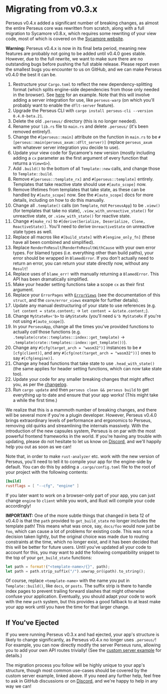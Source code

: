 # Migrating from v0.3.x

Perseus v0.4.x added a significant number of breaking changes, as almost the entire Perseus core was rewritten from scratch, along with a full migration to Sycamore v0.8.x, which requires some rewriting of your view code, most of which is covered on the [Sycamore website](https://sycamore-rs.netlify.app).

**Warning:** Perseus v0.4.x is now in its final beta period, meaning new features are probably not going to be added until v0.4.0 goes stable. However, due to the full rewrite, we want to make sure there are no outstanding bugs before pushing the full stable release. Please report even the smallest bugs you encounter to us on GitHub, and we can make Perseus v0.4.0 the best it can be.

1. Restructure your `Cargo.toml` to reflect the new dependency-splitting format (which splits engine-side dependencies from those only needed in the browser). See [here](https://github.com/framesurge/perseus/tree/main/examples/core/basic/Cargo.toml) for an example. Note that this will involve adding a server integration for use, like `perseus-warp` (on which you'll probably want to enable the `dflt-server` feature).
2. Upgrade the Perseus CLI with `cargo install perseus-cli --version 0.4.0-beta.21`.
3. Delete the old `.perseus/` directory (this is no longer needed).
4. Rename your `lib.rs` file to `main.rs` and delete `.perseus/` (it's been removed entirely!).
5. Change the `#[perseus::main]` attribute on the function in `main.rs` to be `#[perseus::main(perseus_axum::dflt_server)]` (replace `perseus_axum` with whatever server integration you decide to use).
6. Update your view code for Sycamore's new version (mostly including adding a `cx` parameter as the first argument of every function that returns a `View<G>`).
7. Add `.build()` to the bottom of all `Template::new` calls, and change those to `Template::build`.
8. Remove `#[perseus::template_rx]` and `#[perseus::template]` entirely. Templates that take reactive state should use `#[auto_scope]` now.
9. Remove lifetimes from templates that take state, as these can be handled by `#[auto_scope]` now. See the `#[auto_scope]` docs for more details, including on how to do this manually.
10. Change all `.template()` calls (on `Template`, not `PerseusApp`) to be `.view()` (for templates that take no state), `.view_with_unreactive_state()` for unreactive state, or `.view_with_state()` for reactive state.
11. Change `#[make_rx]` to `#[derive(Serialize, Deserialize, Clone, ReactiveState)]`. You'll need to derive `UnreactiveState` on unreactive state types as well.
12. Replace all macros like `#[build_state]` with `#[engine_only_fn]` (these have all been combined and simplified).
13. Replace `RenderFnResult`/`RenderFnResultWithCause` with your own error types. For blamed types (i.e. everything other than build paths), your error should be wrapped in `BlamedError`. If you don't actually need to return an error, you can return your state directly now, without any `Result`!
14. Replace uses of `blame_err!` with manually returning a `BlamedError`. This API has been dramatically simplified.
15. Make your header setting functions take a scope `cx` as their first argument.
16. Replace your `ErrorPages` with [`ErrorViews`](=prelude/struct.ErrorViews@perseus) (see the documentation of this `struct`, and the `core/error_views` example for further details).
17. Update any manual destructuring of your state to use references (e.g. `let content = state.content;` -> `let content = &state.content;`).
18. Change `MyStateRx<'b>` to `&MyStateRx` (you'll need `&'b MyStateRx` if you're not using `#[auto_scope]`).
19. In your `PerseusApp`, change all the times you've provided functions to actually *call* those functions (e.g. `.template(crate::templates::index::get_template)` -> `.template(crate::templates::index::get_template())`).
20. Change any `#[cfg(target_arch = "wasm32")]` instances to be `#[cfg(client)]`, and any `#[cfg(not(target_arch = "wasm32"))]` ones to say `#[cfg(engine)]`.
21. Change any head functions that take state to use `.head_with_state()` (the same applies for header setting functions, which can now take state too).
22. Update your code for any smaller breaking changes that might affect you, as per the [changelog](https://github.com/framesurge/perseus/blob/main/CHANGELOG.md).
23. Run `cargo update` and then `perseus clean && perseus build` to get everything up to date and ensure that your app works! (This might take a while the first time.)

We realize that this is a mammoth number of breaking changes, and there will be several more if you're a plugin developer. However, Perseus v0.4.0 brings extraordinary levels of performance and ergonomics to Perseus, removing old quirks and streamlining the internals massively. With the introduction of the new capsules system, Perseus is on par with the most powerful frontend frameworks in the world. If you're having any trouble with updating, please do not hesitate to let us know on [Discord](https://discord.com/invite/GNqWYWNTdp), and we'll happily help you out as soon as we can!

Note that, in order to make `rust-analyzer` etc. work with the new version of Perseus, you'll need to tell it to compile your app for the engine-side by default. You can do this by adding a `.cargo/config.toml` file to the root of your project with the following contents:

```toml
[build]
rustflags = [ "--cfg", "engine" ]
```

If you later want to work on a browser-only part of your app, you can just change `engine` to `client` while you work, and Rust will compile your code accordingly!

**IMPORTANT:** One of the more subtle things that changed in beta 12 of v0.4.0 is that the `path` provided to `get_build_state` no longer includes the template path! This means what was once, say, `docs/foo` would now just be `foo`, which can cause a lot of problems for existing code. This was not a decision taken lightly, but the original choice was made due to routing constraints at the time, which no longer exist, and it has been decided that this will be better for future users. Until you've updated all your code to account for this, you may want to add the following compatibility snippet to the top of your `get_build_state` functions:

```rust
let path = format!("<template-name>/{}", path);
let path = path.strip_suffix("/").unwrap_or(&path).to_string();
```

Of course, replace `<template-name>` with the name you put in `Template::build()`, like `docs`, or `posts`. The suffix strip is there to handle index pages to prevent trailing forward slashes that might otherwise confuse your application. Eventually, you should adapt your code to work with the new `path` system, but this provides a good fallback to at least make your app work until you have the time for that larger change.

## If You've Ejected

If you were running Perseus v0.3.x and had ejected, your app's structure is likely to change significantly, as Perseus v0.4.x no longer uses `.perseus/`! For example, you can now directly modify the server Perseus runs, allowing you to add your own API routes trivially! (See the [custom server example](https://github.com/framesurge/perseus/tree/main/examples/core/custom_server) for details.)

The migration process you follow will be highly unique to your app's structure, though most common use-cases should be covered by the custom server example, linked above. If you need any further help, feel free to ask in GitHub discussions or on [Discord](https://discord.com/invite/GNqWYWNTdp), and we're happy to help in any way we can!
